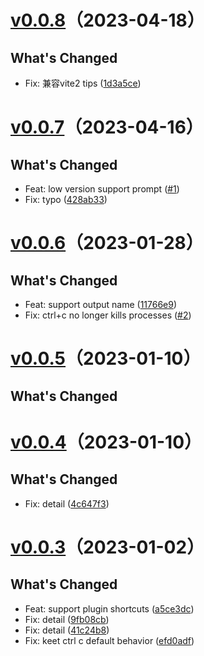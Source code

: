 # [v0.0.8](https://github.com/kinfuy/vite-plugin-shortcuts/compare/v0.0.7...v0.0.8)（2023-04-18）


## What's Changed
  - Fix: 兼容vite2 tips ([1d3a5ce](https://github.com/kinfuy/vite-plugin-shortcuts/commit/1d3a5ce))
# [v0.0.7](https://github.com/kinfuy/vite-plugin-shortcuts/compare/v0.0.6...v0.0.7)（2023-04-16）


## What's Changed
  - Feat: low version support prompt ([#1](https://github.com/kinfuy/vite-plugin-shortcuts/pull/#1))
  - Fix: typo ([428ab33](https://github.com/kinfuy/vite-plugin-shortcuts/commit/428ab33))
# [v0.0.6](https://github.com/kinfuy/vite-plugin-shortcuts/compare/v0.0.5...v0.0.6)（2023-01-28）


## What's Changed
  - Feat: support output name ([11766e9](https://github.com/kinfuy/vite-plugin-shortcuts/commit/11766e9))
  - Fix: ctrl+c no longer kills processes ([#2](https://github.com/kinfuy/vite-plugin-shortcuts/pull/#2))
# [v0.0.5](https://github.com/kinfuy/vite-plugin-shortcuts/compare/v0.0.4...v0.0.5)（2023-01-10）


## What's Changed
# [v0.0.4](https://github.com/kinfuy/vite-plugin-shortcuts/compare/v0.0.3...v0.0.4)（2023-01-10）


## What's Changed
  - Fix: detail ([4c647f3](https://github.com/kinfuy/vite-plugin-shortcuts/commit/4c647f3))
# [v0.0.3](https://github.com/kinfuy/vite-plugin-shortcuts/compare/v0.0.3)（2023-01-02）


## What's Changed
  - Feat: support plugin shortcuts ([a5ce3dc](https://github.com/kinfuy/vite-plugin-shortcuts/commit/a5ce3dc))
  - Fix: detail ([9fb08cb](https://github.com/kinfuy/vite-plugin-shortcuts/commit/9fb08cb))
  - Fix: detail ([41c24b8](https://github.com/kinfuy/vite-plugin-shortcuts/commit/41c24b8))
  - Fix: keet ctrl c default behavior ([efd0adf](https://github.com/kinfuy/vite-plugin-shortcuts/commit/efd0adf))